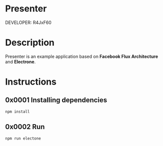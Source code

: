 # Presenter


DEVELOPER: R4JxF60

# Description
Presenter is an example application based on **Facebook Flux Architecture** and **Electrone**.

# Instructions

## 0x0001 Installing dependencies

    npm install

## 0x0002 Run

    npm run electone
